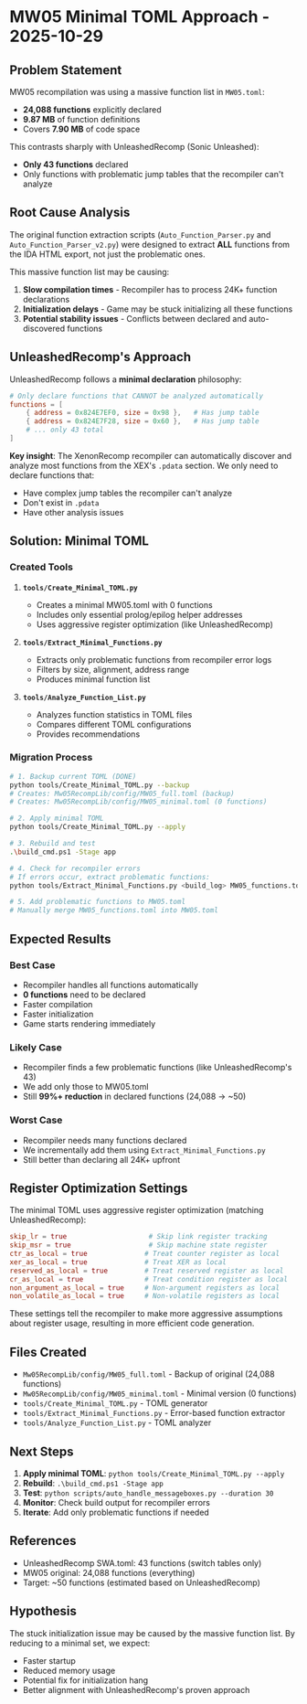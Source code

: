 # MW05 Minimal TOML Approach - 2025-10-29

## Problem Statement

MW05 recompilation was using a massive function list in `MW05.toml`:
- **24,088 functions** explicitly declared
- **9.87 MB** of function definitions
- Covers **7.90 MB** of code space

This contrasts sharply with UnleashedRecomp (Sonic Unleashed):
- **Only 43 functions** declared
- Only functions with problematic jump tables that the recompiler can't analyze

## Root Cause Analysis

The original function extraction scripts (`Auto_Function_Parser.py` and `Auto_Function_Parser_v2.py`) were designed to extract **ALL** functions from the IDA HTML export, not just the problematic ones.

This massive function list may be causing:
1. **Slow compilation times** - Recompiler has to process 24K+ function declarations
2. **Initialization delays** - Game may be stuck initializing all these functions
3. **Potential stability issues** - Conflicts between declared and auto-discovered functions

## UnleashedRecomp's Approach

UnleashedRecomp follows a **minimal declaration** philosophy:

```toml
# Only declare functions that CANNOT be analyzed automatically
functions = [
    { address = 0x824E7EF0, size = 0x98 },   # Has jump table
    { address = 0x824E7F28, size = 0x60 },   # Has jump table
    # ... only 43 total
]
```

**Key insight**: The XenonRecomp recompiler can automatically discover and analyze most functions from the XEX's `.pdata` section. We only need to declare functions that:
- Have complex jump tables the recompiler can't analyze
- Don't exist in `.pdata`
- Have other analysis issues

## Solution: Minimal TOML

### Created Tools

1. **`tools/Create_Minimal_TOML.py`**
   - Creates a minimal MW05.toml with 0 functions
   - Includes only essential prolog/epilog helper addresses
   - Uses aggressive register optimization (like UnleashedRecomp)

2. **`tools/Extract_Minimal_Functions.py`**
   - Extracts only problematic functions from recompiler error logs
   - Filters by size, alignment, address range
   - Produces minimal function list

3. **`tools/Analyze_Function_List.py`**
   - Analyzes function statistics in TOML files
   - Compares different TOML configurations
   - Provides recommendations

### Migration Process

```bash
# 1. Backup current TOML (DONE)
python tools/Create_Minimal_TOML.py --backup
# Creates: Mw05RecompLib/config/MW05_full.toml (backup)
# Creates: Mw05RecompLib/config/MW05_minimal.toml (0 functions)

# 2. Apply minimal TOML
python tools/Create_Minimal_TOML.py --apply

# 3. Rebuild and test
.\build_cmd.ps1 -Stage app

# 4. Check for recompiler errors
# If errors occur, extract problematic functions:
python tools/Extract_Minimal_Functions.py <build_log> MW05_functions.toml

# 5. Add problematic functions to MW05.toml
# Manually merge MW05_functions.toml into MW05.toml
```

## Expected Results

### Best Case
- Recompiler handles all functions automatically
- **0 functions** need to be declared
- Faster compilation
- Faster initialization
- Game starts rendering immediately

### Likely Case
- Recompiler finds a few problematic functions (like UnleashedRecomp's 43)
- We add only those to MW05.toml
- Still **99%+ reduction** in declared functions (24,088 → ~50)

### Worst Case
- Recompiler needs many functions declared
- We incrementally add them using `Extract_Minimal_Functions.py`
- Still better than declaring all 24K+ upfront

## Register Optimization Settings

The minimal TOML uses aggressive register optimization (matching UnleashedRecomp):

```toml
skip_lr = true                    # Skip link register tracking
skip_msr = true                   # Skip machine state register
ctr_as_local = true              # Treat counter register as local
xer_as_local = true              # Treat XER as local
reserved_as_local = true         # Treat reserved register as local
cr_as_local = true               # Treat condition register as local
non_argument_as_local = true     # Non-argument registers as local
non_volatile_as_local = true     # Non-volatile registers as local
```

These settings tell the recompiler to make more aggressive assumptions about register usage, resulting in more efficient code generation.

## Files Created

- `Mw05RecompLib/config/MW05_full.toml` - Backup of original (24,088 functions)
- `Mw05RecompLib/config/MW05_minimal.toml` - Minimal version (0 functions)
- `tools/Create_Minimal_TOML.py` - TOML generator
- `tools/Extract_Minimal_Functions.py` - Error-based function extractor
- `tools/Analyze_Function_List.py` - TOML analyzer

## Next Steps

1. **Apply minimal TOML**: `python tools/Create_Minimal_TOML.py --apply`
2. **Rebuild**: `.\build_cmd.ps1 -Stage app`
3. **Test**: `python scripts/auto_handle_messageboxes.py --duration 30`
4. **Monitor**: Check build output for recompiler errors
5. **Iterate**: Add only problematic functions if needed

## References

- UnleashedRecomp SWA.toml: 43 functions (switch tables only)
- MW05 original: 24,088 functions (everything)
- Target: ~50 functions (estimated based on UnleashedRecomp)

## Hypothesis

The stuck initialization issue may be caused by the massive function list. By reducing to a minimal set, we expect:
- Faster startup
- Reduced memory usage
- Potential fix for initialization hang
- Better alignment with UnleashedRecomp's proven approach

